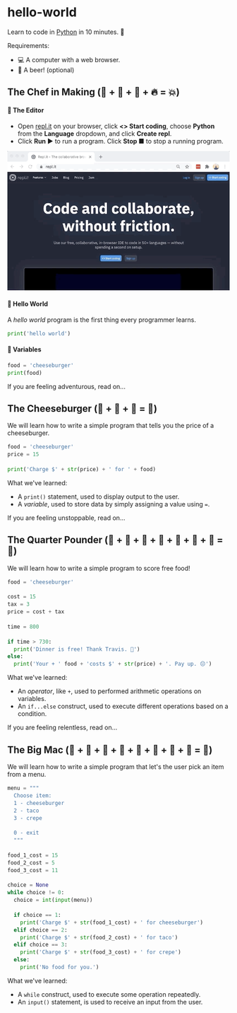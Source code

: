hello-world
===========

Learn to code in [Python](https://www.python.org/) in 10 minutes. 🚀

Requirements:

* 💻 A computer with a web browser.
* 🍺 A beer! (optional)

## The Chef in Making (🥣 + 🧂 + 🥄 + 🔥 = 💥)

#### 🍞 The Editor

* Open [repl.it](https://repl.it/) on your browser, click **<> Start coding**, choose **Python** from the **Language** dropdown, and click **Create repl**.
* Click **Run ►** to run a program. Click **Stop ■** to stop a running program.

![repl.it](repl.it.gif)

#### 🥩 Hello World

A *hello world* program is the first thing every programmer learns.

```python
print('hello world')
```

#### 🧀 Variables

```python
food = 'cheeseburger'
print(food)
```

If you are feeling adventurous, read on...

## The Cheeseburger (🍞 + 🥩 + 🧀 = 🍔)

We will learn how to write a simple program that tells you the price of a cheeseburger.

```python
food = 'cheeseburger'
price = 15

print('Charge $' + str(price) + ' for ' + food)
```

What we've learned:
* A `print()` statement, used to display output to the user.
* A *variable*, used to store data by simply assigning a value using `=`.

If you are feeling unstoppable, read on...

## The Quarter Pounder (🍞 + 🧀 + 🥩 + 🧀 + 🍅 + 🥬 + 🧅 = 🍔)

We will learn how to write a simple program to score free food!

```python
food = 'cheeseburger'

cost = 15
tax = 3
price = cost + tax

time = 800

if time > 730:
  print('Dinner is free! Thank Travis. 🥳')
else:
  print('Your + ' food + 'costs $' + str(price) + '. Pay up. 😔')
```

What we've learned:
* An *operator*, like `+`, used to performed arithmetic operations on variables.
* An `if...else` construct, used to execute different operations based on a condition.

If you are feeling relentless, read on...

## The Big Mac (🍞 + 🥬 + 🧀 + 🥩 + 🍞 + 🧀 + 🥬 + 🥩 = 🍔)

We will learn how to write a simple program that let's the user pick an item from a menu.

```python
menu = """
  Choose item:
  1 - cheeseburger
  2 - taco
  3 - crepe

  0 - exit
  """

food_1_cost = 15
food_2_cost = 5
food_3_cost = 11

choice = None
while choice != 0:
  choice = int(input(menu))

  if choice == 1:
    print('Charge $' + str(food_1_cost) + ' for cheeseburger')
  elif choice == 2:
    print('Charge $' + str(food_2_cost) + ' for taco')
  elif choice == 3:
    print('Charge $' + str(food_3_cost) + ' for crepe')
  else:
    print('No food for you.')
```

What we've learned:
* A `while` construct, used to execute some operation repeatedly.
* An `input()` statement, is used to receive an input from the user.
